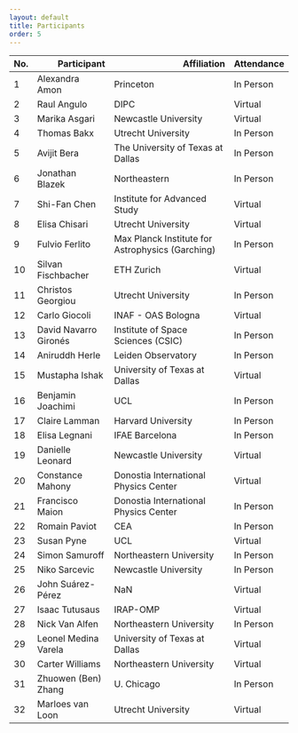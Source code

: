 ```yaml
---
layout: default
title: Participants
order: 5
---
```

<table border="0" class="dataframe participants-table">
  <thead>
    <tr style="text-align: right;">
      <th>No.</th>
      <th>Participant</th>
      <th>Affiliation</th>
      <th>Attendance</th>
    </tr>
  </thead>
  <tbody>
    <tr>
      <td>1</td>
      <td>Alexandra Amon</td>
      <td>Princeton</td>
      <td>In Person</td>
    </tr>
    <tr>
      <td>2</td>
      <td>Raul Angulo</td>
      <td>DIPC</td>
      <td>Virtual</td>
    </tr>
    <tr>
      <td>3</td>
      <td>Marika Asgari</td>
      <td>Newcastle University</td>
      <td>Virtual</td>
    </tr>
    <tr>
      <td>4</td>
      <td>Thomas Bakx</td>
      <td>Utrecht University</td>
      <td>In Person</td>
    </tr>
    <tr>
      <td>5</td>
      <td>Avijit Bera</td>
      <td>The University of Texas at Dallas</td>
      <td>In Person</td>
    </tr>
    <tr>
      <td>6</td>
      <td>Jonathan Blazek</td>
      <td>Northeastern</td>
      <td>In Person</td>
    </tr>
    <tr>
      <td>7</td>
      <td>Shi-Fan Chen</td>
      <td>Institute for Advanced Study</td>
      <td>Virtual</td>
    </tr>
    <tr>
      <td>8</td>
      <td>Elisa Chisari</td>
      <td>Utrecht University</td>
      <td>Virtual</td>
    </tr>
    <tr>
      <td>9</td>
      <td>Fulvio Ferlito</td>
      <td>Max Planck Institute for Astrophysics (Garching)</td>
      <td>In Person</td>
    </tr>
    <tr>
      <td>10</td>
      <td>Silvan Fischbacher</td>
      <td>ETH Zurich</td>
      <td>Virtual</td>
    </tr>
    <tr>
      <td>11</td>
      <td>Christos Georgiou</td>
      <td>Utrecht University</td>
      <td>In Person</td>
    </tr>
    <tr>
      <td>12</td>
      <td>Carlo Giocoli</td>
      <td>INAF - OAS Bologna</td>
      <td>Virtual</td>
    </tr>
    <tr>
      <td>13</td>
      <td>David Navarro Gironés</td>
      <td>Institute of Space Sciences (CSIC)</td>
      <td>In Person</td>
    </tr>
    <tr>
      <td>14</td>
      <td>Aniruddh Herle</td>
      <td>Leiden Observatory</td>
      <td>In Person</td>
    </tr>
    <tr>
      <td>15</td>
      <td>Mustapha Ishak</td>
      <td>University of Texas at Dallas</td>
      <td>Virtual</td>
    </tr>
    <tr>
      <td>16</td>
      <td>Benjamin Joachimi</td>
      <td>UCL</td>
      <td>In Person</td>
    </tr>
    <tr>
      <td>17</td>
      <td>Claire Lamman</td>
      <td>Harvard University</td>
      <td>In Person</td>
    </tr>
    <tr>
      <td>18</td>
      <td>Elisa Legnani</td>
      <td>IFAE Barcelona</td>
      <td>In Person</td>
    </tr>
    <tr>
      <td>19</td>
      <td>Danielle Leonard</td>
      <td>Newcastle University</td>
      <td>Virtual</td>
    </tr>
    <tr>
      <td>20</td>
      <td>Constance Mahony</td>
      <td>Donostia International Physics Center</td>
      <td>Virtual</td>
    </tr>
    <tr>
      <td>21</td>
      <td>Francisco Maion</td>
      <td>Donostia International Physics Center</td>
      <td>In Person</td>
    </tr>
    <tr>
      <td>22</td>
      <td>Romain Paviot</td>
      <td>CEA</td>
      <td>In Person</td>
    </tr>
    <tr>
      <td>23</td>
      <td>Susan Pyne</td>
      <td>UCL</td>
      <td>Virtual</td>
    </tr>
    <tr>
      <td>24</td>
      <td>Simon Samuroff</td>
      <td>Northeastern University</td>
      <td>In Person</td>
    </tr>
    <tr>
      <td>25</td>
      <td>Niko Sarcevic</td>
      <td>Newcastle University</td>
      <td>In Person</td>
    </tr>
    <tr>
      <td>26</td>
      <td>John Suárez-Pérez</td>
      <td>NaN</td>
      <td>Virtual</td>
    </tr>
    <tr>
      <td>27</td>
      <td>Isaac Tutusaus</td>
      <td>IRAP-OMP</td>
      <td>Virtual</td>
    </tr>
    <tr>
      <td>28</td>
      <td>Nick Van Alfen</td>
      <td>Northeastern University</td>
      <td>In Person</td>
    </tr>
    <tr>
      <td>29</td>
      <td>Leonel Medina Varela</td>
      <td>University of Texas at Dallas</td>
      <td>Virtual</td>
    </tr>
    <tr>
      <td>30</td>
      <td>Carter Williams</td>
      <td>Northeastern University</td>
      <td>Virtual</td>
    </tr>
    <tr>
      <td>31</td>
      <td>Zhuowen (Ben) Zhang</td>
      <td>U. Chicago</td>
      <td>In Person</td>
    </tr>
    <tr>
      <td>32</td>
      <td>Marloes van Loon</td>
      <td>Utrecht University</td>
      <td>Virtual</td>
    </tr>
  </tbody>
</table>

